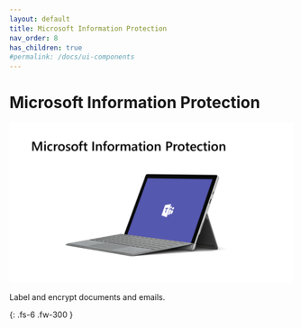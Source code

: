 ```yaml
---
layout: default
title: Microsoft Information Protection
nav_order: 8
has_children: true
#permalink: /docs/ui-components
---
```


# Microsoft Information Protection

![](/assets/images/scenario06/Scenario06_01.PNG "Scenario 06")

Label and encrypt documents and emails.



{: .fs-6 .fw-300 }
